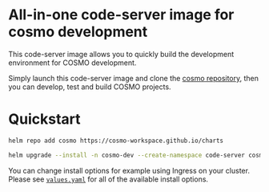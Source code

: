 # All-in-one code-server image for cosmo development

This code-server image allows you to quickly build the development environment for COSMO development.

Simply launch this code-server image and clone the [cosmo repository](https://github.com/cosmo-workspace/cosmo), then you can develop, test and build COSMO projects.

# Quickstart

```sh
helm repo add cosmo https://cosmo-workspace.github.io/charts

helm upgrade --install -n cosmo-dev --create-namespace code-server cosmo/dev-code-server --set service.type=LoadBalancer
```

You can change install options for example using Ingress on your cluster.
Please see [`values.yaml`](https://github.com/cosmo-workspace/charts/blob/main/charts/dev-code-server/values.yaml) for all of the available install options.